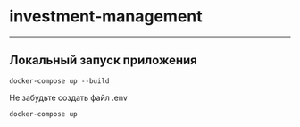 # investment-management

***

## Локальный запуск приложения

```shell
docker-compose up --build
```
Не забудьте создать файл .env
```shell
docker-compose up
